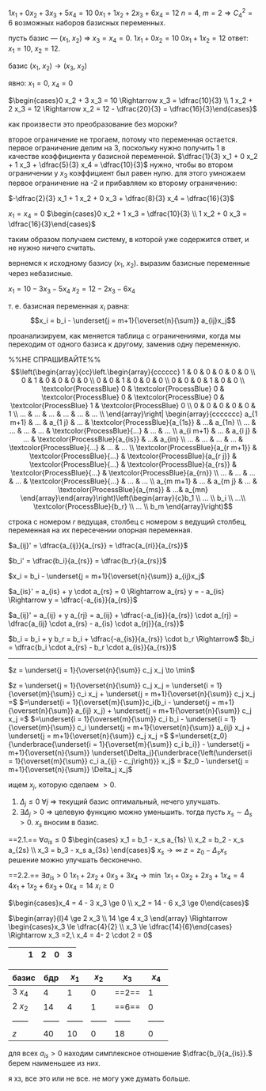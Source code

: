 $1x_1 + 0 x_2 + 3 x_3 + 5 x_4 = 10$
$0 x_1 + 1 x_2 + 2 x_3 + 6 x_4 = 12$
$n = 4,\ m = 2 \Rightarrow C_4^2 = 6$ возможных наборов базисных переменных.

пусть базис — $(x_1,\ x_2)$ $\Rightarrow$ $x_3 = x_4 = 0$.
$1 x_1 + 0 x_2 = 10$
$0 x_1 + 1 x_2 = 12$
ответ: $x_1 = 10,\ x_2 = 12$.

базис $(x_1,\ x_2) \to (x_3,\ x_2)$

явно: 
$x_1 = 0,\ x_4 = 0$

$\begin{cases}0 x_2 + 3 x_3 = 10 \Rightarrow x_3 = \dfrac{10}{3} \\ 1 x_2 + 2 x_3 = 12 \Rightarrow x_2 = 12 - \dfrac{20}{3} = \dfrac{16}{3}\end{cases}$

как произвести это преобразование без мороки?

второе ограничение не трогаем, потому что переменная остается.
первое ограничение делим на 3, поскольку нужно получить 1 в качестве коэффициента у базисной переменной.
$\dfrac{1}{3} x_1 + 0 x_2 + 1 x_3 + \dfrac{5}{3} x_4 = \dfrac{10}{3}$
нужно, чтобы во втором ограничении у $x_3$ коэффициент был равен нулю. для этого умножаем первое ограничение на -2 и прибавляем ко второму ограничению:

$-\dfrac{2}{3} x_1 + 1 x_2 + 0 x_3 + \dfrac{8}{3} x_4 = \dfrac{16}{3}$

$x_1 = x_4 = 0$
$\begin{cases}0 x_2 + 1 x_3 = \dfrac{10}{3} \\ 1 x_2 + 0 x_3 = \dfrac{16}{3}\end{cases}$

таким образом получаем систему, в которой уже содержится ответ, и не нужно ничего считать.

вернемся к исходному базису $(x_1,\ x_2)$. выразим базисные переменные через небазисные.

$x_1 = 10 - 3 x_3 - 5 x_4$
$x_2 = 12 - 2 x_3 - 6 x_4$

т. е. базисная переменная $x_i$ равна:
$$x_i = b_i - \underset{j = m+1}{\overset{n}{\sum}} a_{ij}x_j$$

проанализируем, как меняется таблица с ограничениями, когда мы переходим от одного базиса к другому, заменив одну переменную.

%%НЕ СПРАШИВАЙТЕ%%
$$\left(\begin{array}{cc}\left.\begin{array}{cccccc}
1 & 0 & 0 & 0 & 0 & 0 \\
0 & 1 & 0 & 0 & 0 & 0 \\
0 & 0 & 1 & 0 & 0 & 0 \\
0 & 0 & 0 & 1 & 0 & 0 \\
\textcolor{ProcessBlue} 0 & \textcolor{ProcessBlue} 0 & \textcolor{ProcessBlue} 0 & \textcolor{ProcessBlue} 0 & \textcolor{ProcessBlue} 1 & \textcolor{ProcessBlue} 0 \\
0 & 0 & 0 & 0 & 0 & 1 \\
... & ... & ... & ... & ... & ... \\ \end{array}\right| \begin{array}{ccccccc}
a_{1 m+1} & ... & a_{1 j} & ... & \textcolor{ProcessBlue}{a_{1s}} & ...& a_{1n} \\
... & ... & ... & ... & \textcolor{ProcessBlue}{...} & ... & ... \\
a_{i m+1} & ... & a_{i j} & ... & \textcolor{ProcessBlue}{a_{is}} & ...& a_{in} \\
... & ... & ... & ... & \textcolor{ProcessBlue}{...} & ... & ... \\
\textcolor{ProcessBlue}{a_{r m+1}} & \textcolor{ProcessBlue}{...} & \textcolor{ProcessBlue}{a_{r j}} & \textcolor{ProcessBlue}{...} & \textcolor{ProcessBlue}{a_{rs}} & \textcolor{ProcessBlue}{...} & \textcolor{ProcessBlue}{a_{rn}} \\
... & ... & ... & ... & \textcolor{ProcessBlue}{...} & ... & ... \\
a_{m m+1} & ... & a_{m j} & ... & \textcolor{ProcessBlue}{a_{ms}} & ...& a_{mn} \end{array}\end{array}\right)\left(\begin{array}{c}b_1 \\ ... \\ b_i \\ ...\\ \textcolor{ProcessBlue}{b_r} \\ ... \\ b_m \end{array}\right)$$

строка с номером $r$ ведущая, столбец с номером $s$ ведущий столбец, переменная на их пересечении опорная переменная.

$a_{ij}' = \dfrac{a_{ij}}{a_{rs}} = \dfrac{a_{ri}}{a_{rs}}$

$b_i' = \dfrac{b_i}{a_{rs}} = \dfrac{b_r}{a_{rs}}$

$x_i = b_i - \underset{j = m+1}{\overset{n}{\sum}} a_{ij}x_j$

$a_{is}' = a_{is} + y \cdot a_{rs} = 0 \Rightarrow a_{rs} y = - a_{is} \Rightarrow y = \dfrac{-a_{is}}{a_{rs}}$

$a_{ij}' = a_{ij} + y a_{rj} = a_{ij} + \dfrac{-a_{is}}{a_{rs}} \cdot a_{rj} = \dfrac{a_{ij} \cdot a_{rs} - a_{is} \cdot a_{rj}}{a_{rs}}$

$b_i = b_i + y b_r = b_i + \dfrac{-a_{is}}{a_{rs}} \cdot b_r \Rightarrow$ $b_i = \dfrac{b_i \cdot a_{rs} - b_r \cdot a_{is}}{a_{rs}}$

---

$z = \underset{j = 1}{\overset{n}{\sum}} c_j x_j \to \min$

$z = \underset{j = 1}{\overset{n}{\sum}} c_j x_j = \underset{i = 1}{\overset{m}{\sum}} c_i x_j + \underset{j = m+1}{\overset{n}{\sum}} c_j x_j =$
$=\underset{i = 1}{\overset{m}{\sum}}c_i(b_i - \underset{j = m+1}{\overset{n}{\sum}} a_{ij} x_j) + \underset{j = m+1}{\overset{n}{\sum}} c_j x_j =$
$=\underset{i = 1}{\overset{m}{\sum}} c_i b_i - \underset{i = 1}{\overset{m}{\sum}} c_i \underset{j = m+1}{\overset{n}{\sum}} a_{ij} x_j + \underset{j = m+1}{\overset{n}{\sum}} c_j x_j =$
$=\underset{z_0}{\underbrace{\underset{i = 1}{\overset{m}{\sum}} c_i b_i}} - \underset{j = m+1}{\overset{n}{\sum}} \underset{\Delta_j}{\underbrace{\left(\underset{i = 1}{\overset{m}{\sum}} c_i a_{ij} - c_j\right)}} x_j$ $=$ $z_0 - \underset{j = m+1}{\overset{n}{\sum}} \Delta_j x_j$

ищем $x_j$, которую сделаем $>0$.

1. $\Delta_j \le 0\ \forall j$ $\Rightarrow$ текущий базис оптимальный, нечего улучшать.
2. $\exists \Delta_j > 0$ $\Rightarrow$ целевую функцию можно уменьшить. тогда пусть $x_s \sim \Delta_s > 0$. $x_s$ вносим в базис.

==2.1.== $\forall a_{is} \le 0$
$\begin{cases} x_1 = b_1 - x_s a_{1s} \\ x_2 = b_2 - x_s a_{2s} \\ x_3 = b_3 - x_s a_{3s} \end{cases}$
$x_s \to \infty$
$z = z_0 - \Delta_s x_s$
решение можно улучшать бесконечно.

==2.2.== $\exists a_{is} > 0$
$1 x_1 + 2 x_2 + 0 x_3 + 3 x_4 \to \min$
$1 x_1 + 0 x_2 + 2 x_3 + 1 x_4 = 4$
$4 x_1 + 1 x_2 + 6 x_3 + 0 x_4 = 14$
$x_i \ge 0$

$\begin{cases}x_4 = 4 - 3 x_3 \ge 0 \\ x_2 = 14 - 6 x_3 \ge 0\end{cases}$

$\begin{array}{l}4 \ge 2 x_3 \\ 14 \ge 4 x_3 \end{array} \Rightarrow \begin{cases}x_3 \le \dfrac{4}{2} \\ x_3 \le \dfrac{14}{6}\end{cases} \Rightarrow x_3 =2,\ x_4 = 4- 2 \cdot 2 = 0$

|     |     | 1   | 2   | 0   | 3   |
| --- | --- | --- | --- | --- | --- |

| базис   | бдр | $x_1$ | $x_2$ | $x_3$ | $x_4$ |
| ------- | --- | ----- | ----- | ----- | ----- |
| 3 $x_4$ | 4   | 1     | 0     | ==2== | 1     |
| 2 $x_2$ | 14  | 4     | 1     | ==6== | 0     |
| ——      | ——  | ——    | ——    | ——    | ——    |
| $z$     | 40  | 10    | 0     | 18    | 0     |

для всех $a_{is} > 0$ находим симплексное отношение $\dfrac{b_i}{a_{is}}.$ берем наименьшее из них.

я хз, все это или не все. не могу уже думать больше.